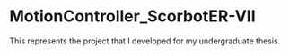 # MotionController_ScorbotER-VII

This represents the project that I developed for my undergraduate thesis.
